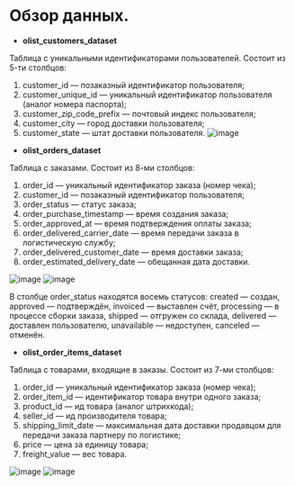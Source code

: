 # Обзор данных.
- **olist_customers_dataset**

Таблица с уникальными идентификаторами пользователей. Состоит из 5-ти столбцов: 
  
  1) customer_id — позаказный идентификатор пользователя; 
  2) customer_unique_id — уникальный идентификатор пользователя (аналог номера паспорта);
  3) customer_zip_code_prefix — почтовый индекс пользователя;
  4) customer_city — город доставки пользователя;
  5) customer_state — штат доставки пользователя.
![image](https://github.com/bdi2503/Product_Analysis_Pandas.Numpy.Seaborn/assets/142053096/679aea15-cc16-43ed-b566-c1c762396e53)


- **olist_orders_dataset**

Таблица с заказами. Состоит из 8-ми столбцов:

  1) order_id — уникальный идентификатор заказа (номер чека);
  2) customer_id — позаказный идентификатор пользователя;
  3) order_status — статус заказа;
  4) order_purchase_timestamp — время создания заказа;
  5) order_approved_at — время подтверждения оплаты заказа;
  6) order_delivered_carrier_date — время передачи заказа в логистическую службу;
  7) order_delivered_customer_date — время доставки заказа;
  8) order_estimated_delivery_date — обещанная дата доставки.
   
![image](https://github.com/bdi2503/Product_Analysis_Pandas.Numpy.Seaborn/assets/142053096/16077f4c-af84-4bd7-8153-2301412f56b8)
![image](https://github.com/bdi2503/Product_Analysis_Pandas.Numpy.Seaborn/assets/142053096/ea560b59-0442-4d75-9406-fbb89063780c)

В столбце order_status находятся восемь статусов: created — создан, approved — подтверждён, invoiced — выставлен счёт, processing — в процессе сборки заказа,
shipped — отгружен со склада, delivered — доставлен пользователю, unavailable — недоступен, canceled — отменён.

- **olist_order_items_dataset**

Таблица с товарами, входящие в заказы. Состоит из 7-ми столбцов:

  1) order_id — уникальный идентификатор заказа (номер чека);
  2) order_item_id — идентификатор товара внутри одного заказа;
  3) product_id — ид товара (аналог штрихкода);
  4) seller_id — ид производителя товара;
  5) shipping_limit_date — максимальная дата доставки продавцом для передачи заказа партнеру по логистике;
  6) price — цена за единицу товара;
  7) freight_value — вес товара.

![image](https://github.com/bdi2503/Product_Analysis_Pandas.Numpy.Seaborn/assets/142053096/8a130351-6a8f-430a-8c85-98f60328733a)
![image](https://github.com/bdi2503/Product_Analysis_Pandas.Numpy.Seaborn/assets/142053096/81ba24bb-47a7-4f0e-a5e3-3e1f5660dd47)








